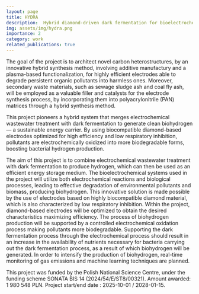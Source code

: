 ```yaml
---
layout: page
title: HYDRA
description:  Hybrid diamond-driven dark fermentation for bioelectrochemical hydrogen production
img: assets/img/hydra.png
importance: 2
category: work
related_publications: true
--- 
```


The goal of the project is to architect novel carbon heterostructures, by an innovative hybrid synthesis method, involving additive manufactury and a plasma-based functionalization, for highly efficient electrodes able to degrade persistent organic pollutants into harmless ones. Moreover, secondary waste materials, such as sewage sludge ash and coal fly ash, will be employed as a valuable filler and catalysts for the electrode synthesis process, by incorporating them into polyacrylonitrile (PAN) matrices through a hybrid synthesis method.

<div class="caption">
This project pioneers a hybrid system that merges electrochemical wastewater treatment with dark fermentation to generate clean biohydrogen — a sustainable energy carrier. By using biocompatible diamond-based electrodes optimized for high efficiency and low respiratory inhibition, pollutants are electrochemically oxidized into more biodegradable forms, boosting bacterial hydrogen production.</div>

The aim of this project is to combine electrochemical wastewater treatment with dark fermentation to produce hydrogen, which can then be used as an efficient energy storage medium. 
The bioelectrochemical systems used in the project will utilize both electrochemical reactions and biological processes, leading to effective degradation of environmental pollutants and biomass, producing biohydrogen. This innovative solution is made possible by the use of electrodes based on highly biocompatible diamond material, which is also characterized by low respiratory inhibition. 
Within the project, diamond-based electrodes will be optimized to obtain the desired characteristics maximizing efficiency. The process of biohydrogen production will be supported by a controlled electrochemical oxidation process making pollutants more biodegradable. Supporting the dark fermentation process through the electrochemical process should result in an increase in the availability of nutrients necessary for bacteria carrying out the dark fermentation process, as a result of which biohydrogen will be generated. In order to intensify the production of biohydrogen, real-time monitoring of gas emissions and machine learning techniques are planned. 


<div class="caption">
    This project was funded by the Polish National Science Centre, under the funding scheme SONATA BIS 14 (2024/54/E/ST8/00321). Amount awarded: 1 980 548 PLN. Project start/end date : 2025-10-01 / 2028-01-15.
</div>



